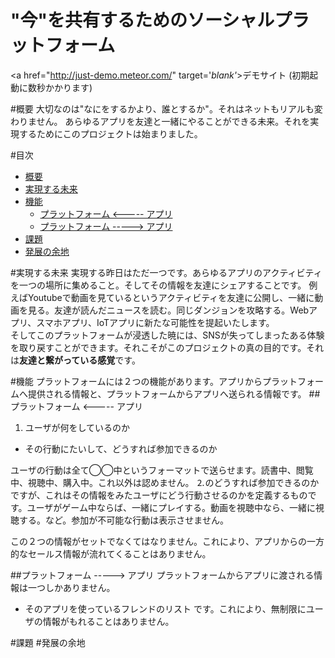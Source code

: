 # "今"を共有するためのソーシャルプラットフォーム
<a href="http://just-demo.meteor.com/" target='_blank'_>デモサイト</a>
(初期起動に数秒かかります)


#概要
大切なのは"なにをするかより、誰とするか"。それはネットもリアルも変わりません。
あらゆるアプリを友達と一緒にやることができる未来。それを実現するためにこのプロジェクトは始まりました。


#目次
* [概要](#概要)
* [実現する未来](#実現する未来)
* [機能](#機能)
  * [プラットフォーム <----- アプリ](#プラットフォーム-------アプリ)
  * [プラットフォーム -----> アプリ](#プラットフォーム-------アプリ-1)
* [課題](#課題)
* [発展の余地](#発展の余地)


#実現する未来
実現する昨日はただ一つです。あらゆるアプリのアクティビティを一つの場所に集めること。そしてその情報を友達にシェアすることです。   例えばYoutubeで動画を見ているというアクティビティを友達に公開し、一緒に動画を見る。友達が読んだニュースを読む。同じダンジョンを攻略する。Webアプリ、スマホアプリ、IoTアプリに新たな可能性を提起いたします。  
そしてこのプラットフォームが浸透した暁には、SNSが失ってしまったある体験を取り戻すことができます。それこそがこのプロジェクトの真の目的です。それは**友達と繋がっている感覚**です。


#機能
プラットフォームには２つの機能があります。アプリからプラットフォームへ提供される情報と、プラットフォームからアプリへ送られる情報です。
##プラットフォーム <----- アプリ
1. ユーザが何をしているのか
- その行動にたいして、どうすれば参加できるのか

ユーザの行動は全て◯◯中というフォーマットで送らせます。読書中、閲覧中、視聴中、購入中。これ以外は認めません。
⒉のどうすれば参加できるのかですが、これはその情報をみたユーザにどう行動させるのかを定義するものです。ユーザがゲーム中ならば、一緒にプレイする。動画を視聴中なら、一緒に視聴する。など。参加が不可能な行動は表示させません。

この２つの情報がセットでなくてはなりません。これにより、アプリからの一方的なセールス情報が流れてくることはありません。

##プラットフォーム -----> アプリ
プラットフォームからアプリに渡される情報は一つしかありません。
+ そのアプリを使っているフレンドのリスト
です。これにより、無制限にユーザの情報がもれることはありません。

#課題
#発展の余地
